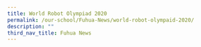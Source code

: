 ```yaml
---
title: World Robot Olympiad 2020
permalink: /our-school/Fuhua-News/world-robot-olympaid-2020/
description: ""
third_nav_title: Fuhua News
---
```

